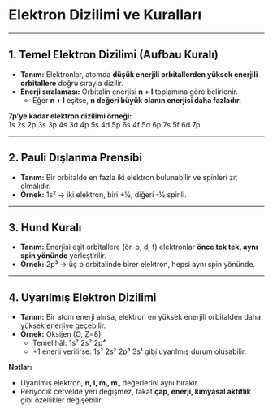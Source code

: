# Elektron Dizilimi ve Kuralları

---

## 1. Temel Elektron Dizilimi (Aufbau Kuralı)

- **Tanım:** Elektronlar, atomda **düşük enerjili orbitallerden yüksek enerjili orbitallere** doğru sırayla dizilir.  
- **Enerji sıralaması:** Orbitalin enerjisi **n + l** toplamına göre belirlenir.  
  - Eğer **n + l** eşitse, **n değeri büyük olanın enerjisi daha fazladır.**  

**7p’ye kadar elektron dizilimi örneği:**  
1s 2s 2p 3s 3p 4s 3d 4p 5s 4d 5p 6s 4f 5d 6p 7s 5f 6d 7p

---

## 2. Pauli Dışlanma Prensibi

- **Tanım:** Bir orbitalde en fazla iki elektron bulunabilir ve spinleri zıt olmalıdır.  
- **Örnek:** 1s² → iki elektron, biri +½, diğeri -½ spinli.

---

## 3. Hund Kuralı

- **Tanım:** Enerjisi eşit orbitallere (ör. p, d, f) elektronlar **önce tek tek, aynı spin yönünde** yerleştirilir.  
- **Örnek:** 2p³ → üç p orbitalinde birer elektron, hepsi aynı spin yönünde.  

---

## 4. Uyarılmış Elektron Dizilimi

- **Tanım:** Bir atom enerji alırsa, elektron en yüksek enerjili orbitalden daha yüksek enerjiye geçebilir.  
- **Örnek:** Oksijen (O, Z=8)  
  - Temel hâl: 1s² 2s² 2p⁴  
  - +1 enerji verilirse: 1s² 2s² 2p³ 3s¹ gibi uyarılmış durum oluşabilir.  

**Notlar:**  
- Uyarılmış elektron, **n, l, mₗ, mₛ** değerlerini aynı bırakır.  
- Periyodik cetvelde yeri değişmez, fakat **çap, enerji, kimyasal aktiflik** gibi özellikler değişebilir.
